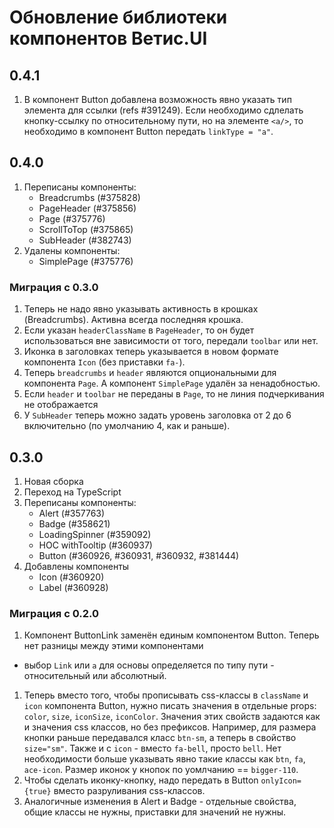 # Обновление библиотеки компонентов Ветис.UI

## 0.4.1

1. В компонент Button добавлена возможность явно указать тип элемента для ссылки (refs #391249).
Если необходимо сдлелать кнопку-ссылку по относительному пути, но на элементе `<a/>`, то необходимо в компонент Button
передать `linkType = "a"`.

## 0.4.0

1. Переписаны компоненты:
    - Breadcrumbs (#375828)
    - PageHeader (#375856)
    - Page (#375776)
    - ScrollToTop (#375865)
    - SubHeader (#382743)
1. Удалены компоненты:
    - SimplePage (#375776)

### Миграция с 0.3.0

1. Теперь не надо явно указывать активность в крошках (Breadcrumbs). Активна всегда последняя крошка.
1. Если указан `headerClassName` в `PageHeader`, то он будет использоваться вне зависимости от того, передали `toolbar`
или нет.
1. Иконка в заголовках теперь указывается в новом формате компонента `Icon` (без приставки `fa-`).
1. Теперь `breadcrumbs` и `header` являются опциональными для компонента `Page`. А компонент `SimplePage` удалён за ненадобностью.
1. Если `header` и `toolbar` не переданы в `Page`, то не линия подчеркивания не отображается
1. У `SubHeader` теперь можно задать уровень заголовка от 2 до 6 включительно (по умолчанию 4, как и раньше).

## 0.3.0

1. Новая сборка
1. Переход на TypeScript
1. Переписаны компоненты:
    - Alert (#357763)
    - Badge (#358621)
    - LoadingSpinner (#359092)
    - HOC withTooltip (#360937)
    - Button (#360926, #360931, #360932, #381444)
1. Добавлены компоненты
    - Icon (#360920)
    - Label (#360928)

### Миграция с 0.2.0

1. Компонент ButtonLink заменён единым компонентом Button. Теперь нет разницы между этими компонентами
- выбор `Link` или `a` для основы определяется по типу пути - относительный или абсолютный.
1. Теперь вместо того, чтобы прописывать css-классы в `className` и `icon`
компонента Button, нужно писать значения в отдельные props: `color`, `size`, `iconSize`, `iconColor`.
Значения этих свойств задаются как и значения css классов, но без префиксов.
Например, для размера кнопки раньше передавался класс `btn-sm`, а теперь
в свойство `size="sm"`. Также и с `icon` - вместо `fa-bell`, просто `bell`.
Нет необходимости больше указывать явно такие классы как `btn`, `fa`, `ace-icon`.
Размер иконок у кнопок по уомлчанию == `bigger-110`.
1. Чтобы сделать иконку-кнопку, надо передать в Button `onlyIcon={true}` вместо разруливания css-классов.
1. Аналогичные изменения в Alert и Badge - отдельные свойства, общие классы не нужны, приставки для значений не нужны.
